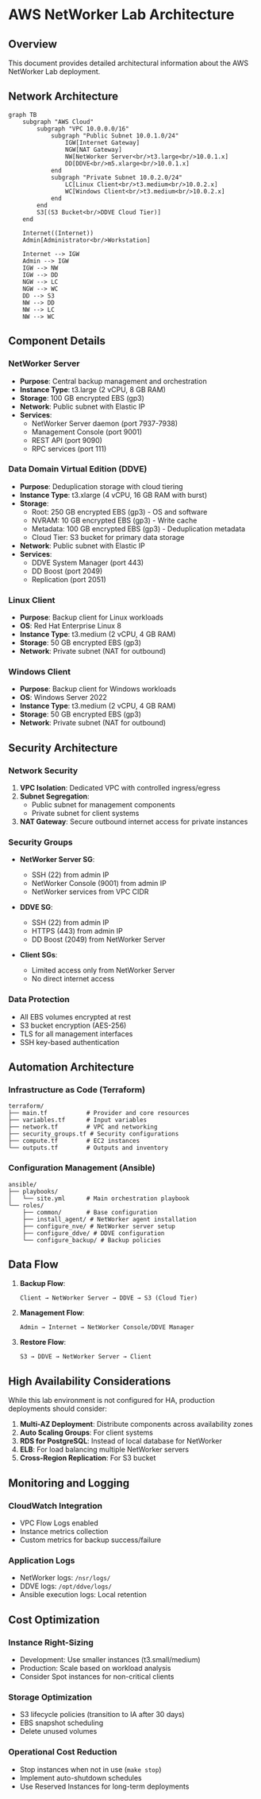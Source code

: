 # AWS NetWorker Lab Architecture

## Overview

This document provides detailed architectural information about the AWS NetWorker Lab deployment.

## Network Architecture

```mermaid
graph TB
    subgraph "AWS Cloud"
        subgraph "VPC 10.0.0.0/16"
            subgraph "Public Subnet 10.0.1.0/24"
                IGW[Internet Gateway]
                NGW[NAT Gateway]
                NW[NetWorker Server<br/>t3.large<br/>10.0.1.x]
                DD[DDVE<br/>m5.xlarge<br/>10.0.1.x]
            end
            subgraph "Private Subnet 10.0.2.0/24"
                LC[Linux Client<br/>t3.medium<br/>10.0.2.x]
                WC[Windows Client<br/>t3.medium<br/>10.0.2.x]
            end
        end
        S3[(S3 Bucket<br/>DDVE Cloud Tier)]
    end
    
    Internet((Internet))
    Admin[Administrator<br/>Workstation]
    
    Internet --> IGW
    Admin --> IGW
    IGW --> NW
    IGW --> DD
    NGW --> LC
    NGW --> WC
    DD --> S3
    NW --> DD
    NW --> LC
    NW --> WC
```

## Component Details

### NetWorker Server
- **Purpose**: Central backup management and orchestration
- **Instance Type**: t3.large (2 vCPU, 8 GB RAM)
- **Storage**: 100 GB encrypted EBS (gp3)
- **Network**: Public subnet with Elastic IP
- **Services**:
  - NetWorker Server daemon (port 7937-7938)
  - Management Console (port 9001)
  - REST API (port 9090)
  - RPC services (port 111)

### Data Domain Virtual Edition (DDVE)
- **Purpose**: Deduplication storage with cloud tiering
- **Instance Type**: t3.xlarge (4 vCPU, 16 GB RAM with burst)
- **Storage**: 
  - Root: 250 GB encrypted EBS (gp3) - OS and software
  - NVRAM: 10 GB encrypted EBS (gp3) - Write cache
  - Metadata: 100 GB encrypted EBS (gp3) - Deduplication metadata
  - Cloud Tier: S3 bucket for primary data storage
- **Network**: Public subnet with Elastic IP
- **Services**:
  - DDVE System Manager (port 443)
  - DD Boost (port 2049)
  - Replication (port 2051)

### Linux Client
- **Purpose**: Backup client for Linux workloads
- **OS**: Red Hat Enterprise Linux 8
- **Instance Type**: t3.medium (2 vCPU, 4 GB RAM)
- **Storage**: 50 GB encrypted EBS (gp3)
- **Network**: Private subnet (NAT for outbound)

### Windows Client
- **Purpose**: Backup client for Windows workloads
- **OS**: Windows Server 2022
- **Instance Type**: t3.medium (2 vCPU, 4 GB RAM)
- **Storage**: 50 GB encrypted EBS (gp3)
- **Network**: Private subnet (NAT for outbound)

## Security Architecture

### Network Security
1. **VPC Isolation**: Dedicated VPC with controlled ingress/egress
2. **Subnet Segregation**: 
   - Public subnet for management components
   - Private subnet for client systems
3. **NAT Gateway**: Secure outbound internet access for private instances

### Security Groups
- **NetWorker Server SG**:
  - SSH (22) from admin IP
  - NetWorker Console (9001) from admin IP
  - NetWorker services from VPC CIDR
  
- **DDVE SG**:
  - SSH (22) from admin IP
  - HTTPS (443) from admin IP
  - DD Boost (2049) from NetWorker Server
  
- **Client SGs**:
  - Limited access only from NetWorker Server
  - No direct internet access

### Data Protection
- All EBS volumes encrypted at rest
- S3 bucket encryption (AES-256)
- TLS for all management interfaces
- SSH key-based authentication

## Automation Architecture

### Infrastructure as Code (Terraform)
```
terraform/
├── main.tf           # Provider and core resources
├── variables.tf      # Input variables
├── network.tf        # VPC and networking
├── security_groups.tf # Security configurations
├── compute.tf        # EC2 instances
└── outputs.tf        # Outputs and inventory
```

### Configuration Management (Ansible)
```
ansible/
├── playbooks/
│   └── site.yml      # Main orchestration playbook
└── roles/
    ├── common/       # Base configuration
    ├── install_agent/ # NetWorker agent installation
    ├── configure_nve/ # NetWorker server setup
    ├── configure_ddve/ # DDVE configuration
    └── configure_backup/ # Backup policies
```

## Data Flow

1. **Backup Flow**:
   ```
   Client → NetWorker Server → DDVE → S3 (Cloud Tier)
   ```

2. **Management Flow**:
   ```
   Admin → Internet → NetWorker Console/DDVE Manager
   ```

3. **Restore Flow**:
   ```
   S3 → DDVE → NetWorker Server → Client
   ```

## High Availability Considerations

While this lab environment is not configured for HA, production deployments should consider:

1. **Multi-AZ Deployment**: Distribute components across availability zones
2. **Auto Scaling Groups**: For client systems
3. **RDS for PostgreSQL**: Instead of local database for NetWorker
4. **ELB**: For load balancing multiple NetWorker servers
5. **Cross-Region Replication**: For S3 bucket

## Monitoring and Logging

### CloudWatch Integration
- VPC Flow Logs enabled
- Instance metrics collection
- Custom metrics for backup success/failure

### Application Logs
- NetWorker logs: `/nsr/logs/`
- DDVE logs: `/opt/ddve/logs/`
- Ansible execution logs: Local retention

## Cost Optimization

### Instance Right-Sizing
- Development: Use smaller instances (t3.small/medium)
- Production: Scale based on workload analysis
- Consider Spot instances for non-critical clients

### Storage Optimization
- S3 lifecycle policies (transition to IA after 30 days)
- EBS snapshot scheduling
- Delete unused volumes

### Operational Cost Reduction
- Stop instances when not in use (`make stop`)
- Implement auto-shutdown schedules
- Use Reserved Instances for long-term deployments